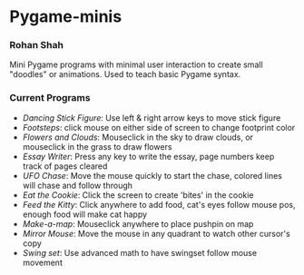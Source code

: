 # Pygame-minis
### Rohan Shah


Mini Pygame programs with minimal user interaction to create small "doodles" or animations. Used to teach basic Pygame syntax.

### Current Programs
- _Dancing Stick Figure_: Use left & right arrow keys to move stick figure
- _Footsteps_: click mouse on either side of screen to change footprint color
- _Flowers and Clouds_: Mouseclick in the sky to draw clouds, or mouseclick in the grass to draw flowers  
- _Essay Writer_: Press any key to write the essay, page numbers keep track of pages cleared
- _UFO Chase_: Move the mouse quickly to start the chase, colored lines will chase and follow through
- _Eat the Cookie_: Click the screen to create 'bites' in the cookie
- _Feed the Kitty_: Click anywhere to add food, cat's eyes follow mouse pos, enough food will make cat happy
- _Make-a-map_: Mouseclick anywhere to place pushpin on map
- _Mirror Mouse_: Move the mouse in any quadrant to watch other cursor's copy
- _Swing set_: Use advanced math to have swingset follow mouse movement
